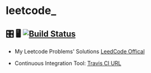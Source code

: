 # leetcode_ 
## 🎛️ 🖥  [![Build Status](https://travis-ci.org/A2VK/leedcode_.svg?branch=default)](https://travis-ci.org/A2VK/leedcode_)

- My Leetcode Problems' Solutions [LeedCode Offical](https://www.leetcode.com)

- Continuous Integration Tool: [Travis CI URL](https://travis-ci.org/A2VK/leedcode_) 
